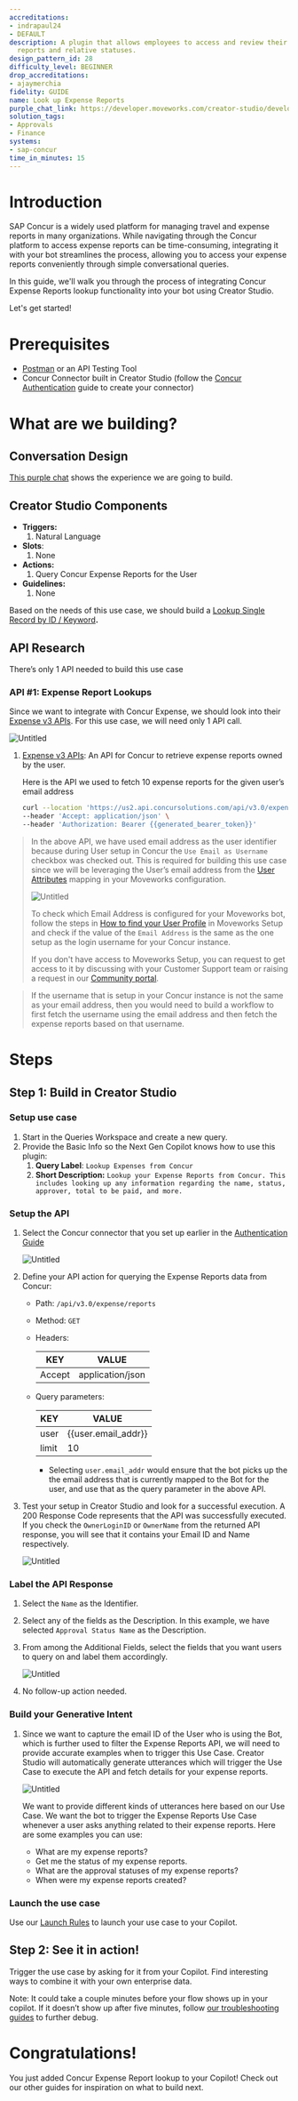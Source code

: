 ```yaml
---
accreditations:
- indrapaul24
- DEFAULT
description: A plugin that allows employees to access and review their own expense
  reports and relative statuses.
design_pattern_id: 28
difficulty_level: BEGINNER
drop_accreditations:
- ajaymerchia
fidelity: GUIDE
name: Look up Expense Reports
purple_chat_link: https://developer.moveworks.com/creator-studio/developer-tools/purple-chat-builder/?workspace=%7B%22title%22%3A%22My+Workspace%22%2C%22botSettings%22%3A%7B%22name%22%3A%22%22%2C%22imageUrl%22%3A%22%22%7D%2C%22mocks%22%3A%5B%7B%22id%22%3A4760%2C%22title%22%3A%22New+Mock%22%2C%22transcript%22%3A%7B%22settings%22%3A%7B%22colorStyle%22%3A%22LIGHT%22%2C%22startTime%22%3A%2211%3A43+AM%22%2C%22defaultPerson%22%3A%22GWEN%22%2C%22editable%22%3Afalse%2C%22botName%22%3A%22%22%2C%22botImageUrl%22%3A%22%22%7D%2C%22messages%22%3A%5B%7B%22from%22%3A%22USER%22%2C%22text%22%3A%22Show+me+my+expense+reports%22%7D%2C%7B%22from%22%3A%22ANNOTATION%22%2C%22text%22%3A%22Running+Creator+Studio+plugin+to+retrieve+Expense+Reports+from+Concur%22%7D%2C%7B%22from%22%3A%22BOT%22%2C%22text%22%3A%22You+have+two+expense+reports%3A%22%2C%22cards%22%3A%5B%7B%22title%22%3A%22New+test+report%22%2C%22text%22%3A%22Submitted+%26+Pending+Approval%3Cbr%3E%3Cb%3ETotal+Claimed+Amount%3A%3C%2Fb%3E+%2460.00%3Cbr%3EStatus%3A+%3Ci%3ECurrently+not+paid%3C%2Fi%3E%22%7D%2C%7B%22title%22%3A%22Internet+Reimbursement%22%2C%22text%22%3A%22Not+submitted%3Cbr%3E%3Cb%3ETotal+Claimed+Amount%3A%3C%2Fb%3E+%2425.00%3Cbr%3EStatus%3A+%3Ci%3ENot+paid%3C%2Fi%3E%22%7D%5D%7D%5D%7D%7D%5D%7D
solution_tags:
- Approvals
- Finance
systems:
- sap-concur
time_in_minutes: 15
---
```


# Introduction

SAP Concur is a widely used platform for managing travel and expense reports in many organizations. While navigating through the Concur platform to access expense reports can be time-consuming, integrating it with your bot streamlines the process, allowing you to access your expense reports conveniently through simple conversational queries.

In this guide, we'll walk you through the process of integrating Concur Expense Reports lookup functionality into your bot using Creator Studio.

Let's get started!

# Prerequisites

- [Postman](https://www.postman.com/) or an API Testing Tool
- Concur Connector built in Creator Studio (follow the [Concur Authentication](../../connectors/sap-concur/README.md) guide to create your connector)

# What are we building?

## Conversation Design

[This purple chat](https://developer.moveworks.com/creator-studio/developer-tools/purple-chat-builder/?workspace=%7B%22title%22%3A%22My+Workspace%22%2C%22botSettings%22%3A%7B%7D%2C%22mocks%22%3A%5B%7B%22id%22%3A2617%2C%22title%22%3A%22Mock+1%22%2C%22transcript%22%3A%7B%22settings%22%3A%7B%22colorStyle%22%3A%22LIGHT%22%2C%22startTime%22%3A%2211%3A43+AM%22%2C%22defaultPerson%22%3A%22GWEN%22%2C%22editable%22%3Atrue%7D%2C%22messages%22%3A%5B%7B%22from%22%3A%22USER%22%2C%22text%22%3A%22Show+me+my+expense+reports%22%7D%2C%7B%22from%22%3A%22ANNOTATION%22%2C%22text%22%3A%22Running+Creator+Studio+plugin+to+retrieve+Expense+Reports+from+Concur%22%7D%2C%7B%22from%22%3A%22BOT%22%2C%22text%22%3A%22You+have+two+expense+reports%3A%22%2C%22cards%22%3A%5B%7B%22title%22%3A%22New+test+report%22%2C%22text%22%3A%22Submitted+%26+Pending+Approval%3Cbr%3E%3Cb%3ETotal+Claimed+Amount%3A%3C%2Fb%3E+%2460.00%3Cbr%3EStatus%3A+%3Ci%3ECurrently+not+paid%3C%2Fi%3E%22%7D%2C%7B%22title%22%3A%22Internet+Reimbursement%22%2C%22text%22%3A%22Not+submitted%3Cbr%3E%3Cb%3ETotal+Claimed+Amount%3A%3C%2Fb%3E+%2425.00%3Cbr%3EStatus%3A+%3Ci%3ENot+paid%3C%2Fi%3E%22%7D%5D%7D%5D%7D%7D%5D%7D) shows the experience we are going to build. 

## Creator Studio Components

- **Triggers:**
    1. Natural Language
- **Slots**:
    1. None
- **Actions:**
    1. Query Concur Expense Reports for the User
- **Guidelines:**
    1. None

Based on the needs of this use case, we should build a [Lookup Single Record by ID / Keyword](https://developer.moveworks.com/creator-studio/design-patterns/dp-6/)**.**

## API Research

There’s only 1 API needed to build this use case

### API #1: Expense Report Lookups

Since we want to integrate with Concur Expense, we should look into their [Expense v3 APIs](https://developer.concur.com/api-reference/expense/expense-report/v3.reports.html). For this use case, we will need only 1 API call.

![Untitled](Use%20Case%20Tutorial%20Lookup%20Expense%20Reports%20in%20Concur%200ad48c0ab26047b1bab45a82557a0bda/Untitled.png)

1. [Expense v3 APIs](https://developer.concur.com/api-reference/expense/expense-report/v3.reports.html): An API for Concur to retrieve expense reports owned by the user.
    
    Here is the API we used to fetch 10 expense reports for the given user’s email address
    
    ```bash
    curl --location 'https://us2.api.concursolutions.com/api/v3.0/expense/reports?user={{user_email_address}}&limit=10' \
    --header 'Accept: application/json' \
    --header 'Authorization: Bearer {{generated_bearer_token}}'
    ```
    

> In the above API, we have used email address as the user identifier because during User setup in Concur the `Use Email as Username` checkbox was checked out.
> This is required for building this use case since we will be leveraging the User’s email address from the [User Attributes](https://developer.moveworks.com/creator-studio/reference/user-attributes/#user-attributes-reference) mapping in your Moveworks configuration. 
>
> ![Untitled](Use%20Case%20Tutorial%20Lookup%20Expense%20Reports%20in%20Concur%200ad48c0ab26047b1bab45a82557a0bda/Untitled%201.png)
> 
>To check which Email Address is configured for your Moveworks bot, follow the steps in [How to find your User Profile](https://help.moveworks.com/docs/control-centre-identity#how-to-find-your-user-profile) in Moveworks Setup and check if the value of the `Email Address` is the same as the one setup as the login username for your Concur instance.
>
>If you don't have access to Moveworks Setup, you can request to get access to it by discussing with your Customer Support team or raising a request in our [Community portal](https://community.moveworks.com/moveworks-setup-83).

> If the username that is setup in your Concur instance is not the same as your email address, then you would need to build a workflow to first fetch the username using the email address and then fetch the expense reports based on that username.

# Steps

## Step 1: Build in Creator Studio

### Setup use case

1. Start in the Queries Workspace and create a new query.
2. Provide the Basic Info so the Next Gen Copilot knows how to use this plugin:
    1. **Query Label**: `Lookup Expenses from Concur` 
    2. **Short Description:** `Lookup your Expense Reports from Concur. This includes looking up any information regarding the name, status, approver, total to be paid, and more.`

### Setup the API

1. Select the Concur connector that you set up earlier in the [Authentication Guide](../../connectors/sap-concur/README.md)
    
    ![Untitled](Use%20Case%20Tutorial%20Lookup%20Expense%20Reports%20in%20Concur%200ad48c0ab26047b1bab45a82557a0bda/Untitled%202.png)
    
2. Define your API action for querying the Expense Reports data from Concur:
    - Path: `/api/v3.0/expense/reports`
    - Method: `GET`
    - Headers:
        
        
        | KEY | VALUE |
        | --- | --- |
        | Accept | application/json |
    - Query parameters:
        
        
        | KEY | VALUE |
        | --- | --- |
        | user | {{user.email_addr}} |
        | limit | 10 |
        - Selecting `user.email_addr` would ensure that the bot picks up the the email address that is currently mapped to the Bot for the user, and use that as the query parameter in the above API.
3. Test your setup in Creator Studio and look for a successful execution. A 200 Response Code represents that the API was successfully executed.
If you check the `OwnerLoginID` or `OwnerName` from the returned API response, you will see that it contains your Email ID and Name respectively. 
    
    ![Untitled](Use%20Case%20Tutorial%20Lookup%20Expense%20Reports%20in%20Concur%200ad48c0ab26047b1bab45a82557a0bda/Untitled%203.png)
    

### Label the API Response

1. Select the `Name` as the Identifier.
2. Select any of the fields as the Description. In this example, we have selected `Approval Status Name` as the Description.
3. From among the Additional Fields, select the fields that you want users to query on and label them accordingly.
    
    ![Untitled](Use%20Case%20Tutorial%20Lookup%20Expense%20Reports%20in%20Concur%200ad48c0ab26047b1bab45a82557a0bda/Untitled%204.png)
    
4. No follow-up action needed.

### Build your Generative Intent

1. Since we want to capture the email ID of the User who is using the Bot, which is further used to filter the Expense Reports API, we will need to provide accurate examples when to trigger this Use Case. Creator Studio will automatically generate utterances which will trigger the Use Case to execute the API and fetch details for your expense reports.
    
    ![Untitled](Use%20Case%20Tutorial%20Lookup%20Expense%20Reports%20in%20Concur%200ad48c0ab26047b1bab45a82557a0bda/image4.png)

    We want to provide different kinds of utterances here based on our Use Case. We want the bot to trigger the Expense Reports Use Case whenever a user asks anything related to their expense reports. Here are some examples you can use:
    - What are my expense reports?
    - Get me the status of my expense reports.
    - What are the approval statuses of my expense reports?
    - When were my expense reports created?
    

### Launch the use case

Use our [Launch Rules](https://developer.moveworks.com/creator-studio/launch-options/) to launch your use case to your Copilot. 

## Step 2: See it in action!

Trigger the use case by asking for it from your Copilot. Find interesting ways to combine it with your own enterprise data.

Note: It could take a couple minutes before your flow shows up in your copilot. If it doesn’t show up after five minutes, follow [our troubleshooting guides](https://developer.moveworks.com/creator-studio/troubleshooting/support) to further debug.

# Congratulations!

You just added Concur Expense Report lookup to your Copilot! Check out our other guides for inspiration on what to build next.